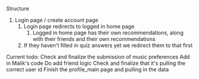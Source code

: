 Structure

1. Login page / create account page
   1. Login page redirects to logged in home page
      1. Logged in home page has their own recommendations, along with their friends and their own recommendations
   1. If they haven't filled in quiz answers yet we redirect them to that first

Current todo:
Check and finalize the submission of music preferences
Add in Malik's code
Do add friend logic
Check and finalize that it's pulling the correct user id
Finish the profile_main page and pulling in the data
